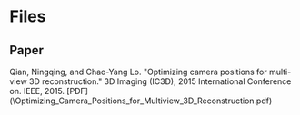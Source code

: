 # Files
## Paper
Qian, Ningqing, and Chao-Yang Lo. "Optimizing camera positions for multi-view 3D reconstruction." 3D Imaging (IC3D), 2015 International Conference on. IEEE, 2015.
[PDF] (\Optimizing_Camera_Positions_for_Multiview_3D_Reconstruction.pdf)
